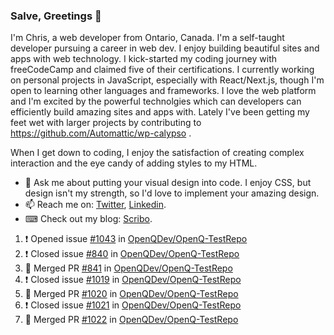 ### Salve, Greetings 👋

I'm Chris, a web developer from Ontario, Canada. I'm a self-taught developer pursuing a career in web dev. I enjoy building beautiful sites and apps with web technology.
I kick-started my coding journey with freeCodeCamp and claimed five of their certifications.  I currently working on personal projects in JavaScript, especially with React/Next.js, though I'm open to learning other languages and frameworks. I love the web platform and I'm excited by the powerful technolgies which can developers can efficiently build amazing sites and apps with. Lately I've been getting my feet wet with larger projects by contributing to https://github.com/Automattic/wp-calypso .

When I get down to coding, I enjoy the satisfaction of creating complex interaction and the eye candy of adding styles to my HTML. 

- 💬 Ask me about putting your visual design into code. I enjoy CSS, but design isn't my strength, so I'd love to implement your amazing design.
- 📫 Reach me on: [Twitter](https://twitter.com/Christo28120856), [Linkedin](https://www.linkedin.com/in/christopher-stevers-07b9a5204/).
- ⌨ Check out my blog: [Scribo](https://christopherstevers.cf).
<!--
**Christopher-Stevers/Christopher-Stevers** is a ✨ _special_ ✨ repository because its `README.md` (this file) appears on your GitHub profile.

Here are some ideas to get you started:

- 🔭 I’m currently working on ...
- 🌱 I’m currently learning ...
- 👯 I’m looking to collaborate on ...
- 🤔 I’m looking for help with ...
- 😄 Pronouns: ...
- ⚡ Fun fact: ...
-->

<!--START_SECTION:activity-->
1. ❗️ Opened issue [#1043](https://github.com/OpenQDev/OpenQ-TestRepo/issues/1043) in [OpenQDev/OpenQ-TestRepo](https://github.com/OpenQDev/OpenQ-TestRepo)
2. ❗️ Closed issue [#840](https://github.com/OpenQDev/OpenQ-TestRepo/issues/840) in [OpenQDev/OpenQ-TestRepo](https://github.com/OpenQDev/OpenQ-TestRepo)
3. 🎉 Merged PR [#841](https://github.com/OpenQDev/OpenQ-TestRepo/pull/841) in [OpenQDev/OpenQ-TestRepo](https://github.com/OpenQDev/OpenQ-TestRepo)
4. ❗️ Closed issue [#1019](https://github.com/OpenQDev/OpenQ-TestRepo/issues/1019) in [OpenQDev/OpenQ-TestRepo](https://github.com/OpenQDev/OpenQ-TestRepo)
5. 🎉 Merged PR [#1020](https://github.com/OpenQDev/OpenQ-TestRepo/pull/1020) in [OpenQDev/OpenQ-TestRepo](https://github.com/OpenQDev/OpenQ-TestRepo)
6. ❗️ Closed issue [#1021](https://github.com/OpenQDev/OpenQ-TestRepo/issues/1021) in [OpenQDev/OpenQ-TestRepo](https://github.com/OpenQDev/OpenQ-TestRepo)
7. 🎉 Merged PR [#1022](https://github.com/OpenQDev/OpenQ-TestRepo/pull/1022) in [OpenQDev/OpenQ-TestRepo](https://github.com/OpenQDev/OpenQ-TestRepo)
<!--END_SECTION:activity-->
